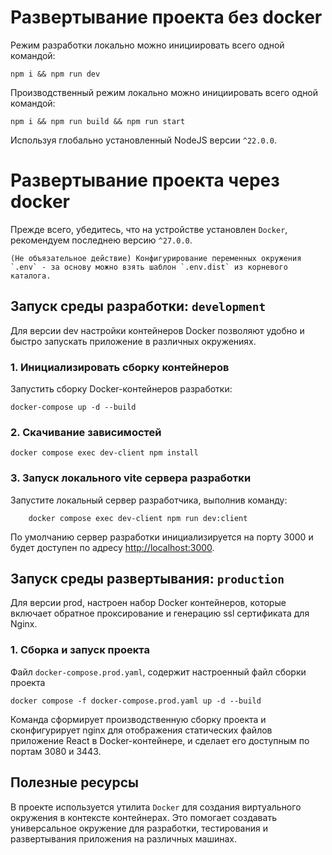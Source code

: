 # Развертывание проекта без docker
Режим разработки локально можно инициировать всего одной командой:

```shell
npm i && npm run dev
```

Производственный режим локально можно инициировать всего одной командой:

```shell
npm i && npm run build && npm run start
```

Используя глобально установленный NodeJS версии `^22.0.0`.

# Развертывание проекта через docker

Прежде всего, убедитесь, что на устройстве установлен `Docker`, рекомендуем последнею версию `^27.0.0`.

    (Не объязательное действие) Конфигурирование переменных окружения `.env` - за основу можно взять шаблон `.env.dist` из корневого каталога.

## Запуск среды разработки: `development`
Для версии dev настройки контейнеров Docker позволяют удобно и быстро запускать приложение в различных окружениях.

### 1. Инициализировать сборку контейнеров

Запустить сборку Docker-контейнеров разработки:

```shell
docker-compose up -d --build
```

### 2. Скачивание зависимостей

```shell
docker compose exec dev-client npm install
```

### 3. Запуск локального vite сервера разработки

Запустите локальный сервер разработчика, выполнив команду:

```shell
    docker compose exec dev-client npm run dev:client
```
По умолчанию сервер разработки инициализируется на порту 3000 и будет доступен по адресу [http://localhost:3000](http://localhost:3000).

## Запуск среды развертывания: `production`
Для версии prod, настроен набор Docker контейнеров, которые включает обратное проксирование и генерацию ssl сертификата для Nginx.

### 1. Сборка и запуск проекта

Файл `docker-compose.prod.yaml`, содержит настроенный файл сборки проекта

```shell
docker compose -f docker-compose.prod.yaml up -d --build
```

Команда сформирует производственную сборку проекта и сконфигурирует nginx для отображения статических файлов приложение React
в Docker-контейнере, и сделает его доступным по портам 3080 и 3443.


## Полезные ресурсы

В проекте используется утилита `Docker` для создания виртуального окружения в контексте контейнерах.
Это помогает создавать универсальное окружение для разработки, тестирования и развертывания приложения на различных машинах.
